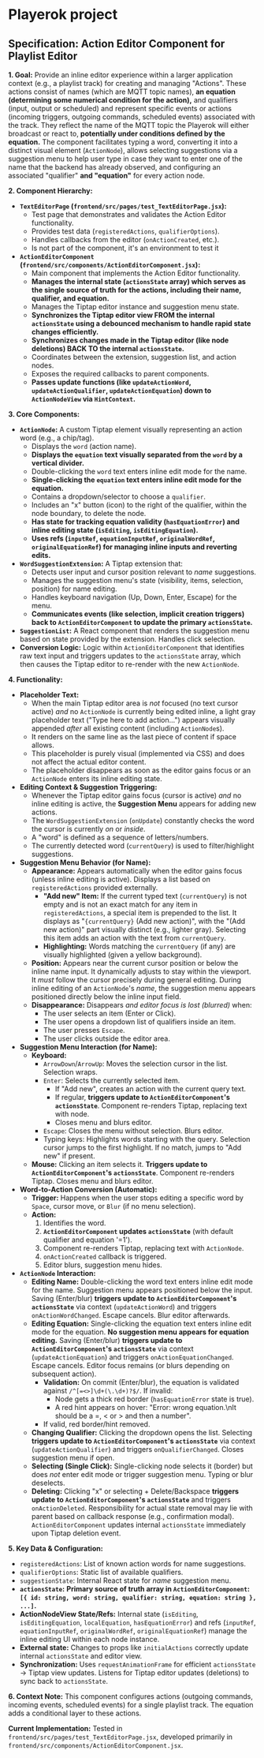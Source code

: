 # Playerok project

## Specification: Action Editor Component for Playlist Editor

**1. Goal:**
Provide an inline editor experience within a larger application context (e.g., a playlist track) for creating and managing "Actions". These actions consist of names (which are MQTT topic names), **an equation (determining some numerical condition for the action),** and qualifiers (input, output or scheduled) and represent specific events or actions (incoming triggers, outgoing commands, scheduled events) associated with the track. They reflect the name of the MQTT topic the Playerok will either broadcast or react to, **potentially under conditions defined by the equation.**
The component facilitates typing a word, converting it into a distinct visual element (`ActionNode`), allows selecting suggestions via a suggestion menu to help user type in case they want
to enter one of the name that the backend has already observed,
and configuring an associated "qualifier" **and "equation"** for every action node.

**2. Component Hierarchy:**
*   **`TextEditorPage` (`frontend/src/pages/test_TextEditorPage.jsx`):**
    *   Test page that demonstrates and validates the Action Editor functionality.
    *   Provides test data (`registeredActions`, `qualifierOptions`).
    *   Handles callbacks from the editor (`onActionCreated`, etc.).
    *   Is not part of the component, it's an environment to test it
*   **`ActionEditorComponent` (`frontend/src/components/ActionEditorComponent.jsx`):**
    *   Main component that implements the Action Editor functionality.
    *   **Manages the internal state (`actionsState` array) which serves as the single source of truth for the actions, including their name, qualifier, and equation.**
    *   Manages the Tiptap editor instance and suggestion menu state.
    *   **Synchronizes the Tiptap editor view FROM the internal `actionsState` using a debounced mechanism to handle rapid state changes efficiently.**
    *   **Synchronizes changes made in the Tiptap editor (like node deletions) BACK TO the internal `actionsState`.**
    *   Coordinates between the extension, suggestion list, and action nodes.
    *   Exposes the required callbacks to parent components.
    *   **Passes update functions (like `updateActionWord`, `updateActionQualifier`, `updateActionEquation`) down to `ActionNodeView` via `HintContext`.**

**3. Core Components:**
*   **`ActionNode`:** A custom Tiptap element visually representing an action word (e.g., a chip/tag).
    *   Displays the `word` (action name).
    *   **Displays the `equation` text visually separated from the `word` by a vertical divider.**
    *   Double-clicking the `word` text enters inline edit mode for the name.
    *   **Single-clicking the `equation` text enters inline edit mode for the equation.**
    *   Contains a dropdown/selector to choose a `qualifier`.
    *   Includes an "x" button (icon) to the right of the qualifier, within the node boundary, to delete the node.
    *   **Has state for tracking equation validity (`hasEquationError`) and inline editing state (`isEditing`, `isEditingEquation`).**
    *   **Uses refs (`inputRef`, `equationInputRef`, `originalWordRef`, `originalEquationRef`) for managing inline inputs and reverting edits.**
*   **`WordSuggestionExtension`:** A Tiptap extension that:
    *   Detects user input and cursor position relevant to *name* suggestions.
    *   Manages the suggestion menu's state (visibility, items, selection, position) for name editing.
    *   Handles keyboard navigation (Up, Down, Enter, Escape) for the menu.
    *   **Communicates events (like selection, implicit creation triggers) back to `ActionEditorComponent` to update the primary `actionsState`.**
*   **`SuggestionList`:** A React component that renders the suggestion menu based on state provided by the extension. Handles click selection.
*   **Conversion Logic:** Logic within `ActionEditorComponent` that identifies raw text input and triggers updates to the `actionsState` array, which then causes the Tiptap editor to re-render with the new `ActionNode`.

**4. Functionality:**

*   **Placeholder Text:**
    *   When the main Tiptap editor area is *not* focused (no text cursor active) *and* no `ActionNode` is currently being edited inline, a light gray placeholder text ("Type here to add action...") appears visually appended *after* all existing content (including `ActionNode`s).
    *   It renders on the same line as the last piece of content if space allows.
    *   This placeholder is purely visual (implemented via CSS) and does not affect the actual editor content.
    *   The placeholder disappears as soon as the editor gains focus or an `ActionNode` enters its inline editing state.
*   **Editing Context & Suggestion Triggering:**
    *   Whenever the Tiptap editor gains focus (cursor is active) *and* no inline editing is active, the **Suggestion Menu** appears for adding new actions.
    *   The `WordSuggestionExtension` (`onUpdate`) constantly checks the word the cursor is currently *on* or *inside*.
    *   A "word" is defined as a sequence of letters/numbers.
    *   The currently detected word (`currentQuery`) is used to filter/highlight suggestions.
*   **Suggestion Menu Behavior (for Name):**
    *   **Appearance:** Appears automatically when the editor gains focus (unless inline editing is active). Displays a list based on `registeredActions` provided externally.
        *   **"Add new" Item:** If the current typed text (`currentQuery`) is not empty and is not an exact match for any item in `registeredActions`, a special item is prepended to the list. It displays as "`{currentQuery}` (Add new action)", with the "(Add new action)" part visually distinct (e.g., lighter gray). Selecting this item adds an action with the text from `currentQuery`.
        *   **Highlighting:** Words matching the `currentQuery` (if any) are visually highlighted (given a yellow background).
    *   **Position:** Appears near the current cursor position or below the inline name input. It dynamically adjusts to stay within the viewport. It *must* follow the cursor precisely during general editing. During inline editing of an `ActionNode`'s *name*, the suggestion menu appears positioned directly below the inline input field.
    *   **Disappearance:** Disappears *and editor focus is lost (blurred)* when:
        *   The user selects an item (Enter or Click).
        *   The user opens a dropdown list of qualifiers inside an item.
        *   The user presses `Escape`.
        *   The user clicks outside the editor area.
*   **Suggestion Menu Interaction (for Name):**
    *   **Keyboard:**
        *   `ArrowDown`/`ArrowUp`: Moves the selection cursor in the list. Selection wraps.
        *   `Enter`: Selects the currently selected item.
            *   If "Add new", creates an action with the current query text.
            *   If regular, **triggers update to `ActionEditorComponent`'s `actionsState`**. Component re-renders Tiptap, replacing text with node.
            *   Closes menu and blurs editor.
        *   `Escape`: Closes the menu without selection. Blurs editor.
        *   Typing keys: Highlights words starting with the query. Selection cursor jumps to the first highlight. If no match, jumps to "Add new" if present.
    *   **Mouse:** Clicking an item selects it. **Triggers update to `ActionEditorComponent`'s `actionsState`**. Component re-renders Tiptap. Closes menu and blurs editor.
*   **Word-to-Action Conversion (Automatic):**
    *   **Trigger:** Happens when the user stops editing a specific word by `Space`, cursor move, or `Blur` (if no menu selection).
    *   **Action:**
        1.  Identifies the word.
        2.  **`ActionEditorComponent` updates `actionsState`** (with default qualifier and equation '=1').
        3.  Component re-renders Tiptap, replacing text with `ActionNode`.
        4.  `onActionCreated` callback is triggered.
        5.  Editor blurs, suggestion menu hides.
*   **`ActionNode` Interaction:**
    *   **Editing Name:** Double-clicking the word text enters inline edit mode for the name. Suggestion menu appears positioned below the input. Saving (Enter/blur) **triggers update to `ActionEditorComponent`'s `actionsState`** via context (`updateActionWord`) and triggers `onActionWordChanged`. Escape cancels. Blur editor afterwards.
    *   **Editing Equation:** Single-clicking the equation text enters inline edit mode for the equation. **No suggestion menu appears for equation editing.** Saving (Enter/blur) **triggers update to `ActionEditorComponent`'s `actionsState`** via context (`updateActionEquation`) and triggers `onActionEquationChanged`. Escape cancels. Editor focus remains (or blurs depending on subsequent action).
        *   **Validation:** On commit (Enter/blur), the equation is validated against `/^[=<>]\d+(\.\d+)?$/`. If invalid:
            *   Node gets a thick red border (`hasEquationError` state is true).
            *   A red hint appears on hover: "Error: wrong equation.\nIt should be a =, < or > and then a number".
        *   If valid, red border/hint removed.
    *   **Changing Qualifier:** Clicking the dropdown opens the list. Selecting **triggers update to `ActionEditorComponent`'s `actionsState`** via context (`updateActionQualifier`) and triggers `onQualifierChanged`. Closes suggestion menu if open.
    *   **Selecting (Single Click):** Single-clicking node selects it (border) but does *not* enter edit mode or trigger suggestion menu. Typing or blur deselects.
    *   **Deleting:** Clicking "x" or selecting + Delete/Backspace **triggers update to `ActionEditorComponent`'s `actionsState`** and triggers `onActionDeleted`. Responsibility for actual state removal may lie with parent based on callback response (e.g., confirmation modal). `ActionEditorComponent` updates internal `actionsState` immediately upon Tiptap deletion event.

**5. Key Data & Configuration:**
*   `registeredActions`: List of known action words for name suggestions.
*   `qualifierOptions`: Static list of available qualifiers.
*   `suggestionState`: Internal React state for *name* suggestion menu.
*   **`actionsState`:** **Primary source of truth array in `ActionEditorComponent`: `[{ id: string, word: string, qualifier: string, equation: string }, ...]`.**
*   **ActionNodeView State/Refs:** Internal state (`isEditing`, `isEditingEquation`, `localEquation`, `hasEquationError`) and refs (`inputRef`, `equationInputRef`, `originalWordRef`, `originalEquationRef`) manage the inline editing UI within each node instance.
*   **External state:** Changes to props like `initialActions` correctly update internal `actionsState` and editor view.
*   **Synchronization:** Uses `requestAnimationFrame` for efficient `actionsState` -> Tiptap view updates. Listens for Tiptap editor updates (deletions) to sync back to `actionsState`.

**6. Context Note:**
This component configures actions (outgoing commands, incoming events, scheduled events) for a single playlist track. The equation adds a conditional layer to these actions.

**Current Implementation:** Tested in `frontend/src/pages/test_TextEditorPage.jsx`, developed primarily in `frontend/src/components/ActionEditorComponent.jsx`.

